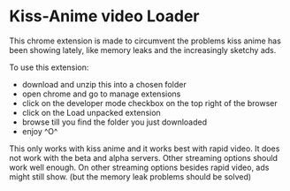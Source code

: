 # Kiss-Anime video Loader

This chrome extension is made to circumvent the problems kiss anime has been showing lately, like memory leaks and the increasingly sketchy ads.

To use this extension:
-  download and unzip this into a chosen folder
-  open chrome and go to manage extensions
-  click on the developer mode checkbox on the top right of the browser
-  click on the Load unpacked extension
-  browse till you find the folder you just downloaded
-  enjoy ^O^

This only works with kiss anime and it works best with rapid video.
It does not work with the beta and alpha servers.
Other streaming options should work well enough.
On other streaming options besides rapid video, ads might still show.
(but the memory leak problems should be solved)
